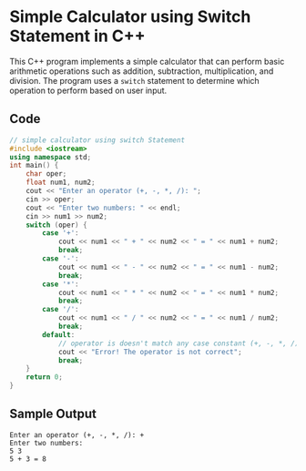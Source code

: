 # Simple Calculator using Switch Statement in C++

This C++ program implements a simple calculator that can perform basic arithmetic operations such as addition, subtraction, multiplication, and division. The program uses a `switch` statement to determine which operation to perform based on user input.

## Code

```cpp
// simple calculator using switch Statement
#include <iostream>
using namespace std;  
int main() { 
    char oper;
    float num1, num2;
    cout << "Enter an operator (+, -, *, /): ";
    cin >> oper;
    cout << "Enter two numbers: " << endl;
    cin >> num1 >> num2;
    switch (oper) {
        case '+':
            cout << num1 << " + " << num2 << " = " << num1 + num2;
            break;
        case '-':
            cout << num1 << " - " << num2 << " = " << num1 - num2;
            break;
        case '*':
            cout << num1 << " * " << num2 << " = " << num1 * num2;
            break;
        case '/':
            cout << num1 << " / " << num2 << " = " << num1 / num2;
            break;
        default:
            // operator is doesn't match any case constant (+, -, *, /) 
            cout << "Error! The operator is not correct";
            break;
    }
    return 0;
}
```
## Sample Output
```
Enter an operator (+, -, *, /): +
Enter two numbers: 
5 3
5 + 3 = 8

